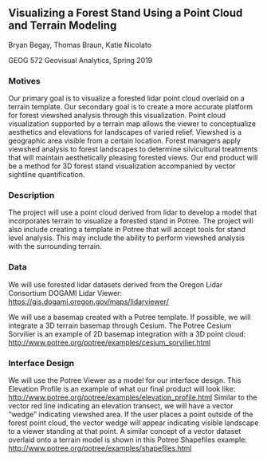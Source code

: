 ## Visualizing a Forest Stand Using a Point Cloud and Terrain Modeling

Bryan Begay, Thomas Braun, Katie Nicolato

GEOG 572 Geovisual Analytics, Spring 2019

### Motives 

Our primary goal is to visualize a forested lidar point cloud overlaid on a terrain template. Our secondary goal is to create a more accurate platform for forest viewshed analysis through this visualization. Point cloud visualization supported by a terrain map allows the viewer to conceptualize aesthetics and elevations for landscapes of varied relief. Viewshed is a geographic area visible from a certain location. Forest managers apply viewshed analysis to forest landscapes to determine silvicultural treatments that will maintain aesthetically pleasing forested views. Our end product will be a method for 3D forest stand visualization accompanied by vector sightline quantification.

### Description 

The project will use a point cloud derived from lidar to develop a model that incorporates terrain to visualize a forested stand in Potree. The project will also include creating a template in 
Potree that will accept tools for stand level analysis. This may include the ability to perform viewshed analysis with the surrounding terrain.  

### Data 

We will use forested lidar datasets derived from the Oregon Lidar Consortium DOGAMI Lidar Viewer:
https://gis.dogami.oregon.gov/maps/lidarviewer/

We will use a basemap created with a Potree template. If possible, we will integrate a 3D terrain basemap through Cesium. The Potree Cesium Sorvilier is an example of 2D basemap integration with a 3D point cloud:  http://www.potree.org/potree/examples/cesium_sorvilier.html

### Interface Design 

We will use the Potree Viewer as a model for our interface design. This Elevation Profile is an example of what our final product will look like: http://www.potree.org/potree/examples/elevation_profile.html
Similar to the vector red line indicating an elevation transect, we will have a vector “wedge” indicating viewshed area. If the user places a point outside of the forest point cloud, the vector wedge will appear indicating visible landscape to a viewer standing at that point. A similar concept of a vector dataset overlaid onto a terrain model is shown in this Potree Shapefiles example: 
http://www.potree.org/potree/examples/shapefiles.html

